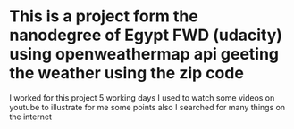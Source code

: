 # This is a project form the nanodegree of Egypt FWD (udacity) using openweathermap api geeting the weather using the zip code
 I worked for this project 5 working days 
 I used to watch some videos on youtube to illustrate for me some points also I searched for many things on the internet 
